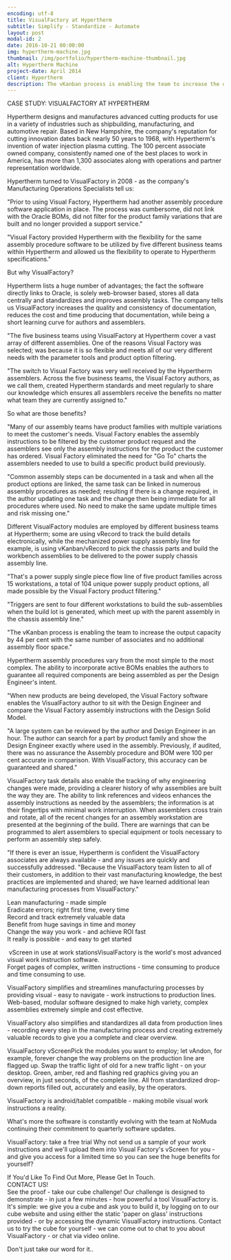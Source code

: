 ```yaml
---
encoding: utf-8
title: VisualFactory at Hypertherm
subtitle: Simplify - Standardize - Automate
layout: post
modal-id: 2
date: 2016-10-21 00:00:00
img: hypertherm-machine.jpg
thumbnail: /img/portfolio/hypertherm-machine-thumbnail.jpg
alt: Hypertherm Machine
project-date: April 2014
client: Hypertherm
description: The vKanban process is enabling the team to increase the output capacity by 44 per cent with the same number of associates and no additional assembly floor space.
---
```



CASE STUDY: VISUALFACTORY AT HYPERTHERM

Hypertherm designs and manufactures advanced cutting products for use in a variety of industries such as shipbuilding, manufacturing, and automotive repair. Based in New Hampshire, the company's reputation for cutting innovation dates back nearly 50 years to 1968, with Hypertherm's invention of water injection plasma cutting. The 100 percent associate owned company, consistently named one of the best places to work in America, has more than 1,300 associates along with operations and partner representation worldwide.

Hypertherm turned to VisualFactory in 2008 - as the company's Manufacturing Operations Specialists tell us:

"Prior to using Visual Factory, Hypertherm had another assembly procedure software application in place. The process was cumbersome, did not link with the Oracle BOMs, did not filter for the product family variations that are built and no longer provided a support service."

"Visual Factory provided Hypertherm with the flexibility for the same assembly procedure software to be utilized by five different business teams within Hypertherm and allowed us the flexibility to operate to Hypertherm specifications."

But why VisualFactory?

Hypertherm lists a huge number of advantages; the fact the software directly links to Oracle, is solely web-browser based, stores all data centrally and standardizes and improves assembly tasks. The company tells us VisualFactory increases the quality and consistency of documentation, reduces the cost and time producing that documentation, while being a short learning curve for authors and assemblers.

"The five business teams using VisualFactory at Hypertherm cover a vast array of different assemblies. One of the reasons Visual Factory was selected; was because it is so flexible and meets all of our very different needs with the parameter tools and product option filtering.

"The switch to Visual Factory was very well received by the Hypertherm assemblers. Across the five business teams, the Visual Factory authors, as we call them, created Hypertherm standards and meet regularly to share our knowledge which ensures all assemblers receive the benefits no matter what team they are currently assigned to."

So what are those benefits?

"Many of our assembly teams have product families with multiple variations to meet the customer's needs. Visual Factory enables the assembly instructions to be filtered by the customer product request and the assemblers see only the assembly instructions for the product the customer has ordered. Visual Factory eliminated the need for "Go To" charts the assemblers needed to use to build a specific product build previously.

"Common assembly steps can be documented in a task and when all the product options are linked, the same task can be linked in numerous assembly procedures as needed; resulting if there is a change required, in the author updating one task and the change then being immediate for all procedures where used. No need to make the same update multiple times and risk missing one."

Different VisualFactory modules are employed by different business teams at Hypertherm; some are using vRecord to track the build details electronically, while the mechanized power supply assembly line for example, is using vKanban/vRecord to pick the chassis parts and build the workbench assemblies to be delivered to the power supply chassis assembly line.

"That's a power supply single piece flow line of five product families across 15 workstations, a total of 104 unique power supply product options, all made possible by the Visual Factory product filtering."

"Triggers are sent to four different workstations to build the sub-assemblies when the build lot is generated, which meet up with the parent assembly in the chassis assembly line."

"The vKanban process is enabling the team to increase the output capacity by 44 per cent with the same number of associates and no additional assembly floor space."

Hypertherm assembly procedures vary from the most simple to the most complex. The ability to incorporate active BOMs enables the authors to guarantee all required components are being assembled as per the Design Engineer's intent.

"When new products are being developed, the Visual Factory software enables the VisualFactory author to sit with the Design Engineer and compare the Visual Factory assembly instructions with the Design Solid Model.

"A large system can be reviewed by the author and Design Engineer in an hour. The author can search for a part by product family and show the Design Engineer exactly where used in the assembly. Previously, if audited, there was no assurance the Assembly procedure and BOM were 100 per cent accurate in comparison. With VisualFactory, this accuracy can be guaranteed and shared."

VisualFactory task details also enable the tracking of why engineering changes were made, providing a clearer history of why assemblies are built the way they are. The ability to link references and videos enhances the assembly instructions as needed by the assemblers; the information is at their fingertips with minimal work interruption. When assemblers cross train and rotate, all of the recent changes for an assembly workstation are presented at the beginning of the build. There are warnings that can be programmed to alert assemblers to special equipment or tools necessary to perform an assembly step safely.

"If there is ever an issue, Hypertherm is confident the VisualFactory associates are always available - and any issues are quickly and successfully addressed. "Because the VisualFactory team listen to all of their customers, in addition to their vast manufacturing knowledge, the best practices are implemented and shared; we have learned additional lean manufacturing processes from VisualFactory."

Lean manufacturing - made simple
<br>Eradicate errors; right first time, every time
<br>Record and track extremely valuable data
<br>Benefit from huge savings in time and money
<br>Change the way you work - and achieve ROI fast
<br>It really is possible - and easy to get started

&nbsp;vScreen in use at work stationsVisualFactory is the world's most advanced visual work instruction software.
<br>Forget pages of complex, written instructions - time consuming to produce and time consuming to use.

VisualFactory simplifies and streamlines manufacturing processes by providing visual - easy to navigate - work instructions to production lines. Web-based, modular software designed to make high variety, complex assemblies extremely simple and cost effective.

VisualFactory also simplifies and standardizes all data from production lines - recording every step in the manufacturing process and creating extremely valuable records to give you a complete and clear overview.

VisualFactory vScreenPick the modules you want to employ; let vAndon, for example, forever change the way problems on the production line are flagged up. Swap the traffic light of old for a new traffic light - on your desktop. Green, amber, red and flashing red graphics giving you an overview, in just seconds, of the complete line. All from standardized drop-down reports filled out, accurately and easily, by the operators.

VisualFactory is android/tablet compatible - making mobile visual work instructions a reality.

What's more the software is constantly evolving with the team at NoMuda continuing their commitment to quarterly software updates.

VisualFactory: take a free trial Why not send us a sample of your work instructions and we'll upload them into Visual Factory's vScreen for you - and give you access for a limited time so you can see the huge benefits for yourself?

If You'd Like To Find Out More, Please Get In Touch.
<br>CONTACT US!
<br>See the proof - take our cube challenge! Our challenge is designed to demonstrate - in just a few minutes - how powerful a tool VisualFactory is. It's simple: we give you a cube and ask you to build it, by logging on to our cube website and using either the static 'paper on glass' instructions provided - or by accessing the dynamic VisualFactory instructions. Contact us to try the cube for yourself - we can come out to chat to you about VisualFactory - or chat via video online.

Don't just take our word for it..